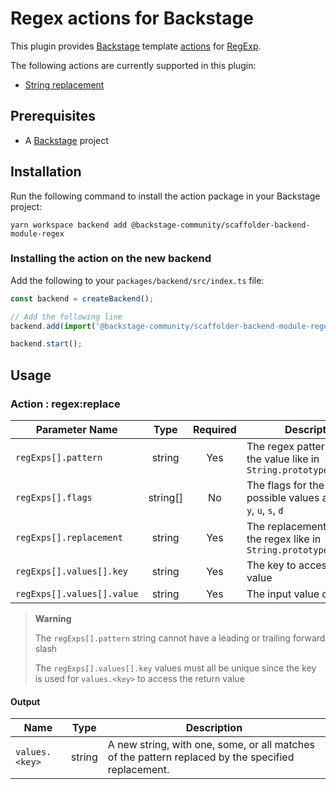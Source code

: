 # Regex actions for Backstage

This plugin provides [Backstage](https://backstage.io/) template [actions](https://backstage.io/docs/features/software-templates/builtin-actions) for [RegExp](https://developer.mozilla.org/en-US/docs/Web/JavaScript/Reference/Global_Objects/RegExp).

The following actions are currently supported in this plugin:

- [String replacement](https://developer.mozilla.org/en-US/docs/Web/JavaScript/Reference/Global_Objects/String/replace)

## Prerequisites

- A [Backstage](https://backstage.io/docs/getting-started/) project

## Installation

Run the following command to install the action package in your Backstage project:

```console
yarn workspace backend add @backstage-community/scaffolder-backend-module-regex
```

### Installing the action on the new backend

Add the following to your `packages/backend/src/index.ts` file:

```ts title="packages/backend/src/index.ts"
const backend = createBackend();

// Add the following line
backend.add(import('@backstage-community/scaffolder-backend-module-regex'));

backend.start();
```

## Usage

### Action : regex:replace

| Parameter Name             |   Type   | Required | Description                                                                     |
| -------------------------- | :------: | :------: | ------------------------------------------------------------------------------- |
| `regExps[].pattern`        |  string  |   Yes    | The regex pattern to match the value like in `String.prototype.replace()`       |
| `regExps[].flags`          | string[] |    No    | The flags for the regex, possible values are: `g`, `m`, `i`, `y`, `u`, `s`, `d` |
| `regExps[].replacement`    |  string  |   Yes    | The replacement value for the regex like in `String.prototype.replace()`        |
| `regExps[].values[].key`   |  string  |   Yes    | The key to access the regex value                                               |
| `regExps[].values[].value` |  string  |   Yes    | The input value of the regex                                                    |

> **Warning**
>
> The `regExps[].pattern` string cannot have a leading or trailing forward slash
>
> The `regExps[].values[].key` values must all be unique since the key is used for `values.<key>` to access the return value

#### Output

| Name           |  Type  | Description                                                                                        |
| -------------- | :----: | -------------------------------------------------------------------------------------------------- |
| `values.<key>` | string | A new string, with one, some, or all matches of the pattern replaced by the specified replacement. |
